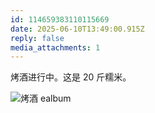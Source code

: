 ```yaml
---
id: 114659383110115669
date: 2025-06-10T13:49:00.915Z
reply: false
media_attachments: 1
---
```


烤酒进行中。这是 20 斤糯米。

![烤酒
ealbum](https://files.e5n.cc/media_attachments/files/114/659/380/902/150/504/original/15314eeb1136bc10.jpg)
